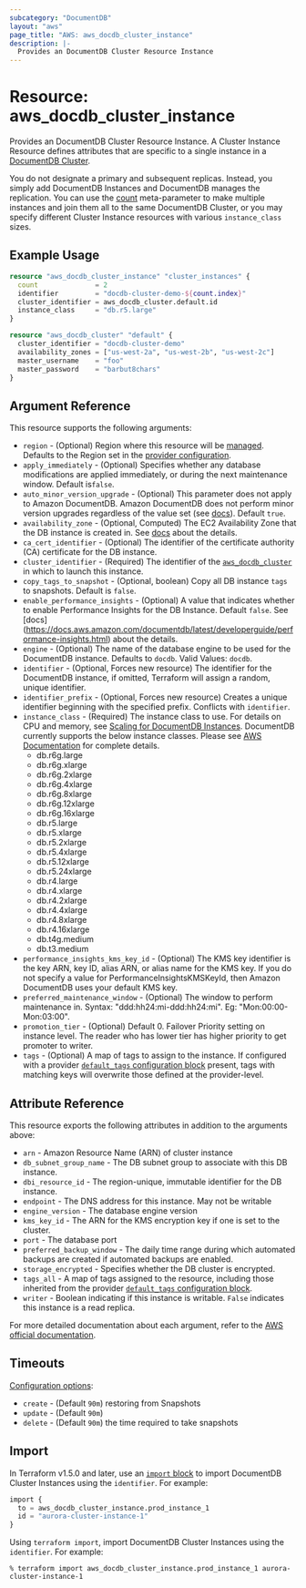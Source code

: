 ```yaml
---
subcategory: "DocumentDB"
layout: "aws"
page_title: "AWS: aws_docdb_cluster_instance"
description: |-
  Provides an DocumentDB Cluster Resource Instance
---
```


# Resource: aws_docdb_cluster_instance

Provides an DocumentDB Cluster Resource Instance. A Cluster Instance Resource defines
attributes that are specific to a single instance in a [DocumentDB Cluster][1].

You do not designate a primary and subsequent replicas. Instead, you simply add DocumentDB
Instances and DocumentDB manages the replication. You can use the [count][3]
meta-parameter to make multiple instances and join them all to the same DocumentDB
Cluster, or you may specify different Cluster Instance resources with various
`instance_class` sizes.

## Example Usage

```terraform
resource "aws_docdb_cluster_instance" "cluster_instances" {
  count              = 2
  identifier         = "docdb-cluster-demo-${count.index}"
  cluster_identifier = aws_docdb_cluster.default.id
  instance_class     = "db.r5.large"
}

resource "aws_docdb_cluster" "default" {
  cluster_identifier = "docdb-cluster-demo"
  availability_zones = ["us-west-2a", "us-west-2b", "us-west-2c"]
  master_username    = "foo"
  master_password    = "barbut8chars"
}
```

## Argument Reference

This resource supports the following arguments:

* `region` - (Optional) Region where this resource will be [managed](https://docs.aws.amazon.com/general/latest/gr/rande.html#regional-endpoints). Defaults to the Region set in the [provider configuration](https://registry.terraform.io/providers/hashicorp/aws/latest/docs#aws-configuration-reference).
* `apply_immediately` - (Optional) Specifies whether any database modifications
     are applied immediately, or during the next maintenance window. Default is`false`.
* `auto_minor_version_upgrade` - (Optional) This parameter does not apply to Amazon DocumentDB. Amazon DocumentDB does not perform minor version upgrades regardless of the value set (see [docs](https://docs.aws.amazon.com/documentdb/latest/developerguide/API_DBInstance.html)). Default `true`.
* `availability_zone` - (Optional, Computed) The EC2 Availability Zone that the DB instance is created in. See [docs](https://docs.aws.amazon.com/documentdb/latest/developerguide/API_CreateDBInstance.html) about the details.
* `ca_cert_identifier` - (Optional) The identifier of the certificate authority (CA) certificate for the DB instance.
* `cluster_identifier` - (Required) The identifier of the [`aws_docdb_cluster`](/docs/providers/aws/r/docdb_cluster.html) in which to launch this instance.
* `copy_tags_to_snapshot` - (Optional, boolean) Copy all DB instance `tags` to snapshots. Default is `false`.
* `enable_performance_insights` - (Optional) A value that indicates whether to enable Performance Insights for the DB Instance. Default `false`. See [docs] (https://docs.aws.amazon.com/documentdb/latest/developerguide/performance-insights.html) about the details.
* `engine` - (Optional) The name of the database engine to be used for the DocumentDB instance. Defaults to `docdb`. Valid Values: `docdb`.
* `identifier` - (Optional, Forces new resource) The identifier for the DocumentDB instance, if omitted, Terraform will assign a random, unique identifier.
* `identifier_prefix` - (Optional, Forces new resource) Creates a unique identifier beginning with the specified prefix. Conflicts with `identifier`.
* `instance_class` - (Required) The instance class to use. For details on CPU and memory, see [Scaling for DocumentDB Instances][2].
  DocumentDB currently supports the below instance classes.
  Please see [AWS Documentation][4] for complete details.
    - db.r6g.large
    - db.r6g.xlarge
    - db.r6g.2xlarge
    - db.r6g.4xlarge
    - db.r6g.8xlarge
    - db.r6g.12xlarge
    - db.r6g.16xlarge
    - db.r5.large
    - db.r5.xlarge
    - db.r5.2xlarge
    - db.r5.4xlarge
    - db.r5.12xlarge
    - db.r5.24xlarge
    - db.r4.large
    - db.r4.xlarge
    - db.r4.2xlarge
    - db.r4.4xlarge
    - db.r4.8xlarge
    - db.r4.16xlarge
    - db.t4g.medium
    - db.t3.medium
* `performance_insights_kms_key_id` - (Optional) The KMS key identifier is the key ARN, key ID, alias ARN, or alias name for the KMS key. If you do not specify a value for PerformanceInsightsKMSKeyId, then Amazon DocumentDB uses your default KMS key.
* `preferred_maintenance_window` - (Optional) The window to perform maintenance in.
  Syntax: "ddd:hh24:mi-ddd:hh24:mi". Eg: "Mon:00:00-Mon:03:00".
* `promotion_tier` - (Optional) Default 0. Failover Priority setting on instance level. The reader who has lower tier has higher priority to get promoter to writer.
* `tags` - (Optional) A map of tags to assign to the instance. If configured with a provider [`default_tags` configuration block](https://registry.terraform.io/providers/hashicorp/aws/latest/docs#default_tags-configuration-block) present, tags with matching keys will overwrite those defined at the provider-level.

## Attribute Reference

This resource exports the following attributes in addition to the arguments above:

* `arn` - Amazon Resource Name (ARN) of cluster instance
* `db_subnet_group_name` - The DB subnet group to associate with this DB instance.
* `dbi_resource_id` - The region-unique, immutable identifier for the DB instance.
* `endpoint` - The DNS address for this instance. May not be writable
* `engine_version` - The database engine version
* `kms_key_id` - The ARN for the KMS encryption key if one is set to the cluster.
* `port` - The database port
* `preferred_backup_window` - The daily time range during which automated backups are created if automated backups are enabled.
* `storage_encrypted` - Specifies whether the DB cluster is encrypted.
* `tags_all` - A map of tags assigned to the resource, including those inherited from the provider [`default_tags` configuration block](https://registry.terraform.io/providers/hashicorp/aws/latest/docs#default_tags-configuration-block).
* `writer` - Boolean indicating if this instance is writable. `False` indicates this instance is a read replica.

For more detailed documentation about each argument, refer to
the [AWS official documentation](https://docs.aws.amazon.com/cli/latest/reference/docdb/create-db-instance.html).

[1]: /docs/providers/aws/r/docdb_cluster.html
[2]: https://docs.aws.amazon.com/documentdb/latest/developerguide/db-cluster-manage-performance.html#db-cluster-manage-scaling-instance
[3]: https://www.terraform.io/docs/configuration/meta-arguments/count.html
[4]: https://docs.aws.amazon.com/documentdb/latest/developerguide/db-instance-classes.html#db-instance-class-specs

## Timeouts

[Configuration options](https://developer.hashicorp.com/terraform/language/resources/syntax#operation-timeouts):

- `create` - (Default `90m`)
restoring from Snapshots
- `update` - (Default `90m`)
- `delete` - (Default `90m`)
the time required to take snapshots

## Import

In Terraform v1.5.0 and later, use an [`import` block](https://developer.hashicorp.com/terraform/language/import) to import DocumentDB Cluster Instances using the `identifier`. For example:

```terraform
import {
  to = aws_docdb_cluster_instance.prod_instance_1
  id = "aurora-cluster-instance-1"
}
```

Using `terraform import`, import DocumentDB Cluster Instances using the `identifier`. For example:

```console
% terraform import aws_docdb_cluster_instance.prod_instance_1 aurora-cluster-instance-1
```
